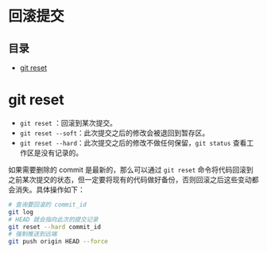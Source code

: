 # 回滚提交

## 目录

-   [git reset](#git-reset)

# git reset

-   `git reset` ：回滚到某次提交。
-   `git reset --soft`：此次提交之后的修改会被退回到暂存区。
-   `git reset --hard`：此次提交之后的修改不做任何保留，`git status` 查看工作区是没有记录的。

如果需要删除的 commit 是最新的，那么可以通过 `git reset` 命令将代码回滚到之前某次提交的状态，但一定要将现有的代码做好备份，否则回滚之后这些变动都会消失。具体操作如下：

```bash
# 查询要回滚的 commit_id
git log
# HEAD 就会指向此次的提交记录
git reset --hard commit_id
# 强制推送到远端
git push origin HEAD --force
```
